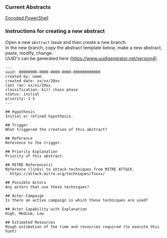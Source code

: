### Current Abstracts

[Encoded PowerShell](EncodedPowerShell.md)

### Instructions for creating a new abstract

Open a new `abstract` issue and then create a new branch.  
In the new branch, copy the abstract template below, make a new abstract, paste, modify, change.  
UUID's can be generated here (https://www.uuidgenerator.net/version4).

```
---
uuid: 00000000-0000-0000-0000-000000000000
created by: name
created date: xx/xx/20xx
last ran: xx/xx/20xx
classification: kill chain phase
status: initial
priority: 1-5
---

## Hypothesis
Initial or refined hypothesis.

## Trigger
What triggered the creation of this abstract?

## Reference
Reference to the trigger.

## Priority Explanation
Priority of this abstract.

## MITRE Reference(s)
Reference (links) to attack techniques from MITRE ATT&CK.
- https://attack.mitre.org/techniques/Txxxx/

## Possible Actors
Any actors that use these techniques?

## Actor Campaign
Is there an active campaign in which these techniques are used?

## Actor Capability with Explanation
High, Medium, Low

## Estimated Resources
Rough estimation of the time and resources required (to execute this hunt)
```
